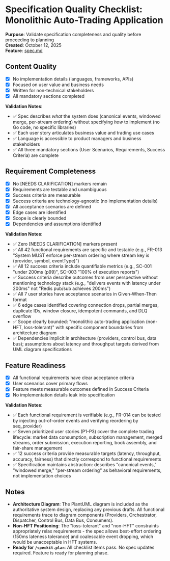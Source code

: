 # Specification Quality Checklist: Monolithic Auto-Trading Application

**Purpose**: Validate specification completeness and quality before proceeding to planning  
**Created**: October 12, 2025  
**Feature**: [spec.md](../spec.md)

## Content Quality

- [x] No implementation details (languages, frameworks, APIs)
- [x] Focused on user value and business needs
- [x] Written for non-technical stakeholders
- [x] All mandatory sections completed

**Validation Notes**:
- ✅ Spec describes *what* the system does (canonical events, windowed merge, per-stream ordering) without specifying *how* to implement (no Go code, no specific libraries)
- ✅ Each user story articulates business value and trading use cases
- ✅ Language is accessible to product managers and business stakeholders
- ✅ All three mandatory sections (User Scenarios, Requirements, Success Criteria) are complete

## Requirement Completeness

- [x] No [NEEDS CLARIFICATION] markers remain
- [x] Requirements are testable and unambiguous
- [x] Success criteria are measurable
- [x] Success criteria are technology-agnostic (no implementation details)
- [x] All acceptance scenarios are defined
- [x] Edge cases are identified
- [x] Scope is clearly bounded
- [x] Dependencies and assumptions identified

**Validation Notes**:
- ✅ Zero [NEEDS CLARIFICATION] markers present
- ✅ All 42 functional requirements are specific and testable (e.g., FR-013 "System MUST enforce per-stream ordering where stream key is (provider, symbol, eventType)")
- ✅ All 12 success criteria include quantifiable metrics (e.g., SC-001 "under 200ms (p99)", SC-003 "100% of execution reports")
- ✅ Success criteria describe outcomes from user perspective without mentioning technology stack (e.g., "delivers events with latency under 200ms" not "Redis pub/sub achieves 200ms")
- ✅ All 7 user stories have acceptance scenarios in Given-When-Then format
- ✅ 6 edge cases identified covering connection drops, partial merges, duplicate IDs, window closure, idempotent commands, and DLQ overflow
- ✅ Scope clearly bounded: "monolithic auto-trading application (non-HFT, loss-tolerant)" with specific component boundaries from architecture diagram
- ✅ Dependencies implicit in architecture (providers, control bus, data bus); assumptions about latency and throughput targets derived from UML diagram specifications

## Feature Readiness

- [x] All functional requirements have clear acceptance criteria
- [x] User scenarios cover primary flows
- [x] Feature meets measurable outcomes defined in Success Criteria
- [x] No implementation details leak into specification

**Validation Notes**:
- ✅ Each functional requirement is verifiable (e.g., FR-014 can be tested by injecting out-of-order events and verifying reordering by seq_provider)
- ✅ Seven prioritized user stories (P1-P3) cover the complete trading lifecycle: market data consumption, subscription management, merged streams, order submission, execution reporting, book assembly, and fair-share management
- ✅ 12 success criteria provide measurable targets (latency, throughput, accuracy, fairness) that directly correspond to functional requirements
- ✅ Specification maintains abstraction: describes "canonical events," "windowed merge," "per-stream ordering" as behavioral requirements, not implementation choices

## Notes

- **Architecture Diagram**: The PlantUML diagram is included as the authoritative system design, replacing any previous drafts. All functional requirements trace to diagram components (Providers, Orchestrator, Dispatcher, Control Bus, Data Bus, Consumers).
- **Non-HFT Positioning**: The "loss-tolerant" and "non-HFT" constraints appropriately relax requirements - the spec allows best-effort ordering (150ms lateness tolerance) and coalescable event dropping, which would be unacceptable in HFT systems.
- **Ready for `/speckit.plan`**: All checklist items pass. No spec updates required. Feature is ready for planning phase.

